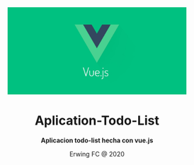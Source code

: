 <div align="center">
  <a target="_blank" href="https://vuejs.org/">
    <img src="logo.jpeg" alt="Aplication with vue.js" width="80%" height="60%">
  </a>
</div>

<div align="center">

# Aplication-Todo-List

**Aplicacion todo-list hecha con vue.js**

Erwing FC @ 2020
</div>
